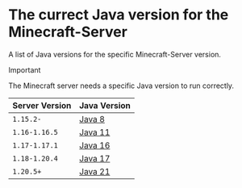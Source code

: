 # The currect Java version for the Minecraft-Server
A list of Java versions for the specific Minecraft-Server version.


> [!IMPORTANT]
> The Minecraft server needs a specific Java version to run correctly.


| Server Version  | Java Version |
| ------------- | ------------- |
| `1.15.2-`  | [Java 8](https://www.oracle.com/de/java/technologies/downloads/#java8)  |
| `1.16-1.16.5`  | [Java 11](https://www.oracle.com/de/java/technologies/javase/jdk11-archive-downloads.html)  |
| `1.17-1.17.1` | [Java 16](https://www.oracle.com/java/technologies/javase/jdk16-archive-downloads.html) |
| `1.18-1.20.4` | [Java 17](https://www.oracle.com/de/java/technologies/downloads/#java17) |
| `1.20.5+` | [Java 21](https://www.oracle.com/de/java/technologies/downloads/#java21) |

